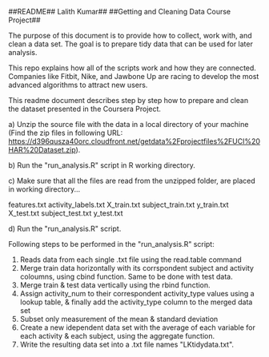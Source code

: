##README## Lalith Kumar##
##Getting and Cleaning Data Course Project## 

The purpose of this document is to provide how to collect, work with, and clean a data set. The goal is to prepare tidy data that can be used for later analysis. 

This repo explains how all of the scripts work and how they are connected.
Companies like Fitbit, Nike, and Jawbone Up are racing to develop the most advanced algorithms to attract new users. 

This readme document describes step by step how to prepare and clean the dataset presented in the Coursera Project.

a) Unzip the source file with the data in a local directory of your machine (Find the zip files in following URL:      
https://d396qusza40orc.cloudfront.net/getdata%2Fprojectfiles%2FUCI%20HAR%20Dataset.zip).

b) Run the "run_analysis.R" script in R working directory.

c) Make sure that all the files are read from the unzipped folder, are placed in working directory...

features.txt
activity_labels.txt
X_train.txt
subject_train.txt
y_train.txt
X_test.txt
subject_test.txt
y_test.txt

d) Run the "run_analysis.R" script.

Following steps to be performed in the "run_analysis.R" script:

1. Reads data from each single .txt file using the read.table command
2. Merge train data horizontally with its corrspondent subject and activity coloumns, using cbind function. Same to be done with test data.
3. Merge train & test data vertically using the rbind function.
4. Assign activity_num to their correspondent activity_type values using a lookup table, & finally add the activity_type column to the merged data set
5. Subset only measurement of the mean & standard deviation
6. Create a new idependent data set with the average of each variable for each activity & each subject, using the aggregate function.
7. Write the resulting data set into a .txt file names "LKtidydata.txt".
